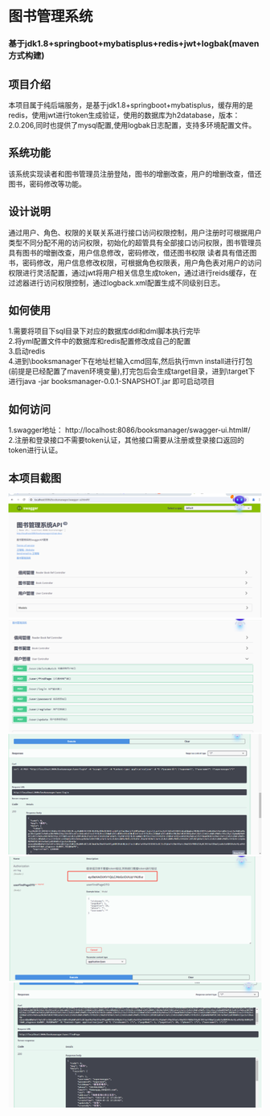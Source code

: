 # 图书管理系统
### 基于jdk1.8+springboot+mybatisplus+redis+jwt+logbak(maven方式构建)
## 项目介绍
本项目属于纯后端服务，是基于jdk1.8+springboot+mybatisplus，缓存用的是redis，使用jwt进行token生成验证，使用的数据库为h2database，版本：2.0.206,同时也提供了mysql配置,使用logbak日志配置，支持多环境配置文件。
## 系统功能
该系统实现读者和图书管理员注册登陆，图书的增删改查，用户的增删改查，借还图书，密码修改等功能。
## 设计说明
通过用户、角色、权限的关联关系进行接口访问权限控制，用户注册时可根据用户类型不同分配不用的访问权限，初始化的超管具有全部接口访问权限，图书管理员具有图书的增删改查，用户信息修改，密码修改，借还图书权限
读者具有借还图书，密码修改，用户信息修改权限，可根据角色权限表，用户角色表对用户的访问权限进行灵活配置，通过jwt将用户相关信息生成token，通过进行reids缓存，在过滤器进行访问权限控制，通过logback.xml配置生成不同级别日志。
## 如何使用
1.需要将项目下sql目录下对应的数据库ddl和dml脚本执行完毕</br>
2.将yml配置文件中的数据库和redis配置修改成自己的配置</br>
3.启动redis</br>
4.进到\booksmanager下在地址栏输入cmd回车,然后执行mvn install进行打包(前提是已经配置了maven环境变量),打完包后会生成target目录，进到\target下进行java -jar booksmanager-0.0.1-SNAPSHOT.jar 即可启动项目</br>
## 如何访问
1.swagger地址：
http://localhost:8086/booksmanager/swagger-ui.html#/</br>
2.注册和登录接口不需要token认证，其他接口需要从注册或登录接口返回的token进行认证。</br>
## 本项目截图
![image](https://github.com/wangqiangqiang123/bshn/blob/master/bnp1.png)</br>
![image](https://github.com/wangqiangqiang123/bshn/blob/master/bnp2.png)</br>
![image](https://github.com/wangqiangqiang123/bshn/blob/master/bnp3.png)</br>
![image](https://github.com/wangqiangqiang123/bshn/blob/master/bnp4.png)</br>
![image](https://github.com/wangqiangqiang123/bshn/blob/master/bnp5.png)</br>


